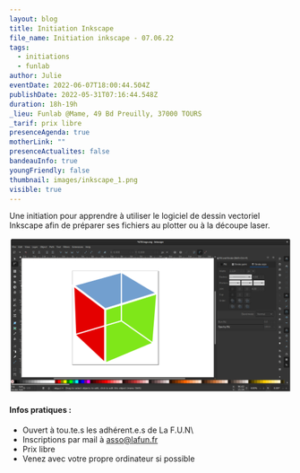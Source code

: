 ```yaml
---
layout: blog
title: Initiation Inkscape
file_name: Initiation inkscape - 07.06.22
tags:
  - initiations
  - funlab
author: Julie
eventDate: 2022-06-07T18:00:44.504Z
publishDate: 2022-05-31T07:16:44.548Z
duration: 18h-19h
_lieu: Funlab @Mame, 49 Bd Preuilly, 37000 TOURS
_tarif: prix libre
presenceAgenda: true
motherLink: ""
presenceActualites: false
bandeauInfo: true
youngFriendly: false
thumbnail: images/inkscape_1.png
visible: true
---
```

Une initiation pour apprendre à utiliser le logiciel de dessin vectoriel Inkscape afin de préparer ses fichiers au plotter ou à la découpe laser.

![](images/inkscape_1.png)

#### Infos pratiques :

* Ouvert à tou.te.s les adhérent.e.s de La F.U.N\
* Inscriptions par mail à asso@lafun.fr
* Prix libre
* Venez avec votre propre ordinateur si possible
